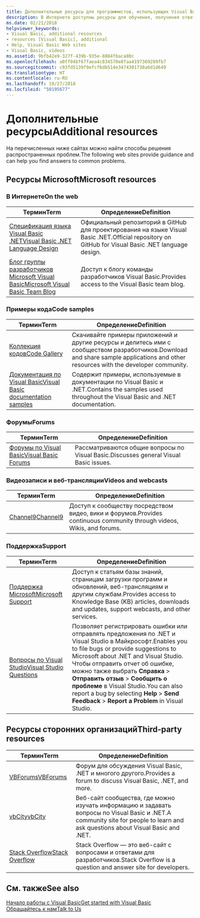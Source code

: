 ```yaml
---
title: Дополнительные ресурсы для программистов, использующих Visual Basic
description: В Интернете доступны ресурсы для обучения, получения ответов на вопросы и дополнительной информации о Visual Basic.
ms.date: 02/21/2018
helpviewer_keywords:
- Visual Basic, additional resources
- resources [Visual Basic], additional
- Help, Visual Basic Web sites
- Visual Basic, videos
ms.assetid: 9bfb42e9-327f-439b-935e-8884f6aca80c
ms.openlocfilehash: a0ff04bf67faea4c834570e8faa4197369289fb7
ms.sourcegitcommit: c93fd5139f9efcf6db514e3474301738a6d1d649
ms.translationtype: HT
ms.contentlocale: ru-RU
ms.lasthandoff: 10/27/2018
ms.locfileid: "50195677"
---
```

# <a name="additional-resources"></a><span data-ttu-id="e7f5d-103">Дополнительные ресурсы</span><span class="sxs-lookup"><span data-stu-id="e7f5d-103">Additional resources</span></span>

<span data-ttu-id="e7f5d-104">На перечисленных ниже сайтах можно найти способы решения распространенных проблем.</span><span class="sxs-lookup"><span data-stu-id="e7f5d-104">The following web sites provide guidance and can help you find answers to common problems.</span></span>

## <a name="microsoft-resources"></a><span data-ttu-id="e7f5d-105">Ресурсы Microsoft</span><span class="sxs-lookup"><span data-stu-id="e7f5d-105">Microsoft resources</span></span>

### <a name="on-the-web"></a><span data-ttu-id="e7f5d-106">В Интернете</span><span class="sxs-lookup"><span data-stu-id="e7f5d-106">On the web</span></span>

|<span data-ttu-id="e7f5d-107">Термин</span><span class="sxs-lookup"><span data-stu-id="e7f5d-107">Term</span></span>|<span data-ttu-id="e7f5d-108">Определение</span><span class="sxs-lookup"><span data-stu-id="e7f5d-108">Definition</span></span>|
|----------|----------------|
|[<span data-ttu-id="e7f5d-109">Спецификация языка Visual Basic .NET</span><span class="sxs-lookup"><span data-stu-id="e7f5d-109">Visual Basic .NET Language Design</span></span>](https://github.com/dotnet/vblang)|<span data-ttu-id="e7f5d-110">Официальный репозиторий в GitHub для проектирования на языке Visual Basic .NET.</span><span class="sxs-lookup"><span data-stu-id="e7f5d-110">Official repository on GitHub for Visual Basic .NET language design.</span></span>|
|[<span data-ttu-id="e7f5d-111">Блог группы разработчиков Microsoft Visual Basic</span><span class="sxs-lookup"><span data-stu-id="e7f5d-111">Microsoft Visual Basic Team Blog</span></span>](https://blogs.msdn.microsoft.com/vbteam/)|<span data-ttu-id="e7f5d-112">Доступ к блогу команды разработчиков Visual Basic.</span><span class="sxs-lookup"><span data-stu-id="e7f5d-112">Provides access to the Visual Basic team blog.</span></span>|

### <a name="code-samples"></a><span data-ttu-id="e7f5d-113">Примеры кода</span><span class="sxs-lookup"><span data-stu-id="e7f5d-113">Code samples</span></span>

|<span data-ttu-id="e7f5d-114">Термин</span><span class="sxs-lookup"><span data-stu-id="e7f5d-114">Term</span></span>|<span data-ttu-id="e7f5d-115">Определение</span><span class="sxs-lookup"><span data-stu-id="e7f5d-115">Definition</span></span>|
|----------|----------------|
|[<span data-ttu-id="e7f5d-116">Коллекция кодов</span><span class="sxs-lookup"><span data-stu-id="e7f5d-116">Code Gallery</span></span>](https://code.msdn.microsoft.com/site/search?f%5B0%5D.Type=ProgrammingLanguage&f%5B0%5D.Value=VB&f%5B0%5D.Text=VB.NET)|<span data-ttu-id="e7f5d-117">Скачивайте примеры приложений и другие ресурсы и делитесь ими с сообществом разработчиков.</span><span class="sxs-lookup"><span data-stu-id="e7f5d-117">Download and share sample applications and other resources with the developer community.</span></span>|
|[<span data-ttu-id="e7f5d-118">Документация по Visual Basic</span><span class="sxs-lookup"><span data-stu-id="e7f5d-118">Visual Basic documentation samples</span></span>](https://github.com/dotnet/samples/tree/master/snippets/visualbasic)|<span data-ttu-id="e7f5d-119">Содержит примеры, используемые в документации по Visual Basic и .NET.</span><span class="sxs-lookup"><span data-stu-id="e7f5d-119">Contains the samples used throughout the Visual Basic and .NET documentation.</span></span>|

### <a name="forums"></a><span data-ttu-id="e7f5d-120">Форумы</span><span class="sxs-lookup"><span data-stu-id="e7f5d-120">Forums</span></span>

|<span data-ttu-id="e7f5d-121">Термин</span><span class="sxs-lookup"><span data-stu-id="e7f5d-121">Term</span></span>|<span data-ttu-id="e7f5d-122">Определение</span><span class="sxs-lookup"><span data-stu-id="e7f5d-122">Definition</span></span>|
|----------|----------------|
|[<span data-ttu-id="e7f5d-123">Форумы по Visual Basic</span><span class="sxs-lookup"><span data-stu-id="e7f5d-123">Visual Basic Forums</span></span>](https://social.msdn.microsoft.com/Forums/vstudio/en-US/home?forum=vbgeneral)|<span data-ttu-id="e7f5d-124">Рассматриваются общие вопросы по Visual Basic.</span><span class="sxs-lookup"><span data-stu-id="e7f5d-124">Discusses general Visual Basic issues.</span></span>|

### <a name="videos-and-webcasts"></a><span data-ttu-id="e7f5d-125">Видеозаписи и веб-трансляции</span><span class="sxs-lookup"><span data-stu-id="e7f5d-125">Videos and webcasts</span></span>

|<span data-ttu-id="e7f5d-126">Термин</span><span class="sxs-lookup"><span data-stu-id="e7f5d-126">Term</span></span>|<span data-ttu-id="e7f5d-127">Определение</span><span class="sxs-lookup"><span data-stu-id="e7f5d-127">Definition</span></span>|
|----------|----------------|
|[<span data-ttu-id="e7f5d-128">Channel9</span><span class="sxs-lookup"><span data-stu-id="e7f5d-128">Channel9</span></span>](https://channel9.msdn.com/)|<span data-ttu-id="e7f5d-129">Доступ к сообществу посредством видео, вики и форумов.</span><span class="sxs-lookup"><span data-stu-id="e7f5d-129">Provides continuous community through videos, Wikis, and forums.</span></span>|

### <a name="support"></a><span data-ttu-id="e7f5d-130">Поддержка</span><span class="sxs-lookup"><span data-stu-id="e7f5d-130">Support</span></span>

|<span data-ttu-id="e7f5d-131">Термин</span><span class="sxs-lookup"><span data-stu-id="e7f5d-131">Term</span></span>|<span data-ttu-id="e7f5d-132">Определение</span><span class="sxs-lookup"><span data-stu-id="e7f5d-132">Definition</span></span>|
|----------|----------------|
|[<span data-ttu-id="e7f5d-133">Поддержка Microsoft</span><span class="sxs-lookup"><span data-stu-id="e7f5d-133">Microsoft Support</span></span>](https://support.microsoft.com)|<span data-ttu-id="e7f5d-134">Доступ к статьям базы знаний, страницам загрузки программ и обновлений, веб-трансляциям и другим службам.</span><span class="sxs-lookup"><span data-stu-id="e7f5d-134">Provides access to Knowledge Base (KB) articles, downloads and updates, support webcasts, and other services.</span></span>|
|[<span data-ttu-id="e7f5d-135">Вопросы по Visual Studio</span><span class="sxs-lookup"><span data-stu-id="e7f5d-135">Visual Studio Questions</span></span>](https://developercommunity.visualstudio.com)|<span data-ttu-id="e7f5d-136">Позволяет регистрировать ошибки или отправлять предложения по .NET и Visual Studio в Майкрософт.</span><span class="sxs-lookup"><span data-stu-id="e7f5d-136">Enables you to file bugs or provide suggestions to Microsoft about .NET and Visual Studio.</span></span> <span data-ttu-id="e7f5d-137">Чтобы отправить отчет об ошибке, можно также выбрать **Справка** > **Отправить отзыв** > **Сообщить о проблеме** в Visual Studio.</span><span class="sxs-lookup"><span data-stu-id="e7f5d-137">You can also report a bug by selecting **Help** > **Send Feedback** > **Report a Problem** in Visual Studio.</span></span>|

## <a name="third-party-resources"></a><span data-ttu-id="e7f5d-138">Ресурсы сторонних организаций</span><span class="sxs-lookup"><span data-stu-id="e7f5d-138">Third-party resources</span></span>

|<span data-ttu-id="e7f5d-139">Термин</span><span class="sxs-lookup"><span data-stu-id="e7f5d-139">Term</span></span>|<span data-ttu-id="e7f5d-140">Определение</span><span class="sxs-lookup"><span data-stu-id="e7f5d-140">Definition</span></span>|
|----------|----------------|
|[<span data-ttu-id="e7f5d-141">VBForums</span><span class="sxs-lookup"><span data-stu-id="e7f5d-141">VBForums</span></span>](http://www.vbforums.com/)|<span data-ttu-id="e7f5d-142">Форум для обсуждения Visual Basic, .NET и многого другого.</span><span class="sxs-lookup"><span data-stu-id="e7f5d-142">Provides a forum to discuss Visual Basic, .NET, and more.</span></span>|
|[<span data-ttu-id="e7f5d-143">vbCity</span><span class="sxs-lookup"><span data-stu-id="e7f5d-143">vbCity</span></span>](http://vbcity.com/)|<span data-ttu-id="e7f5d-144">Веб-сайт сообщества, где можно изучать информацию и задавать вопросы по Visual Basic и .NET.</span><span class="sxs-lookup"><span data-stu-id="e7f5d-144">A community site for people to learn and ask questions about Visual Basic and .NET.</span></span>|
|[<span data-ttu-id="e7f5d-145">Stack Overflow</span><span class="sxs-lookup"><span data-stu-id="e7f5d-145">Stack Overflow</span></span>](https://stackoverflow.com/questions/tagged/vb.net)|<span data-ttu-id="e7f5d-146">Stack Overflow — это веб-сайт с вопросами и ответами для разработчиков.</span><span class="sxs-lookup"><span data-stu-id="e7f5d-146">Stack Overflow is a question and answer site for developers.</span></span>|

## <a name="see-also"></a><span data-ttu-id="e7f5d-147">См. также</span><span class="sxs-lookup"><span data-stu-id="e7f5d-147">See also</span></span>

[<span data-ttu-id="e7f5d-148">Начало работы с Visual Basic</span><span class="sxs-lookup"><span data-stu-id="e7f5d-148">Get started with Visual Basic</span></span>](../../visual-basic/getting-started/index.md)  
[<span data-ttu-id="e7f5d-149">Обращайтесь к нам</span><span class="sxs-lookup"><span data-stu-id="e7f5d-149">Talk to Us</span></span>](/visualstudio/ide/talk-to-us)  
